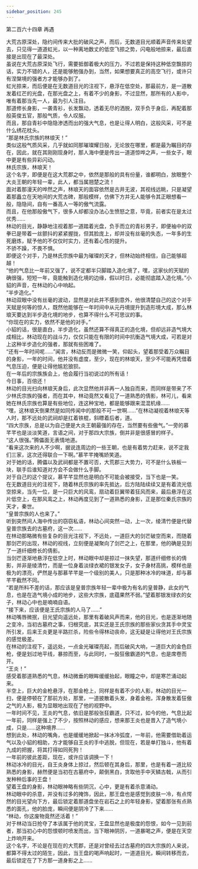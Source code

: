 ```yaml
---
sidebar_position: 245
---
```

 第二百六十四章 再遇


大荒古原深处，隐约间传来大批的破风之声，而后，无数道目光顺着声音传来处望去，只见得一道道虹光，以一种离地数丈的低空飞掠之势，闪电般地掠来，最后直接是出现在了最深处。  
虽说在大荒古原深处飞行，需要抵御着极大的压力，不过若是保持这种低空飘掠的话，实力不错的人，还是能够勉强办到，当然，如果想要真正的高空飞行，或许只有涅槃境的强者方才能够办到了。  
虹光掠来，而后便是在无数道目光的注视下，悬浮在低空处，那最前方，是一道散发着红芒的光盘，在那光盘之上，有着不少的身影，不过显然，那所有的人影中，唯有着那当先一人，最为引人注目。  
那道修长身影，一袭青衫，长发飘动，透着无尽的洒脱，双手负于身后，再配着那般英俊五官，那般气质，令人叹服。  
而且，那自青衫中隐隐渗透而出的强大气息，也是让得人明白，这般风采，可不是什么绣花枕头。  
“那是林氏宗族的林琅天！”  
类似这般气质风采，几乎就如同那璀璨耀日般，无论放在哪里，都是最为瞩目的存在，因此，就在其刚刚现身时，那人海中便是传出一道道惊哗之声，一些女子，眼中更是有些异彩闪动。  
林氏宗族，林琅天！  
这个名字，即便是在这大荒郡之中，依然是那般的具有份量，谁都明白，放眼整个大炎王朝的年轻一辈，此人，都当属翘楚之流！  
面对着那漫天的哗然之声，林琅天的面容依然是古井无波，其视线远眺，只是凝望着那矗立在天地间的大荒古碑，那般模样，仿佛下方并无人能够令其正眼想看一般，隐隐间，自有一番高人一等的傲气流露。  
而且，在他那般傲气下，很多人却都没办法心生愤怒之意，毕竟，前者实在是太过优秀……  
林动的目光，静静地注视着那一道踏着光盘，负手而立的青衫男子，即便袖中的双拳已是带着一丝颤抖的紧紧握拢，但其脸庞上，却并没有丝毫的失态，一年多的生死磨炼，赋予他的不仅仅时实力，还有着心性的提升。  
不骄不躁，不畏不惧。  
即便这个对手，乃是林氏宗族中最为璀璨的天才，但林动始终相信，自己能够超越！  
“他的气息比一年前又强了，说不定都半只脚踏入造化境了，嘿，这家伙的天赋的确很强，短短一年，竟能触到造化境的边缘，假以时日，必能彻底踏入造化境。”小貂的声音，在林动的心中响起。  
“半步造化。”  
林动双眼中没有丝毫的波动，显然是对此并不感到意外，他很清楚自己的这个对手天赋是何等的惊人，既然他能够在一年时间中从元丹境提升到造形境大成，那么林琅天要达到半步造化境的地步，也算不得什么不可思议的事。  
“你现在的实力，依然不是他的对手。”  
小貂的话，很是直白，半步造化，虽然还算不得真正的造化境，但却远非造气境大成相比，林动现在的战斗力，仅仅只能在有限的时间中抗衡造气境大成，可若是对上这种半步造化的强者，那就有些困难了。  
“还有一年时间呢……”闻言，林动反而是微微一笑，仰起头，望着那受着万众瞩目的身影，一年的时间，他并没有虚度，至少，现在的林琅天，至少不可能再凭借着气息压迫，便是让得他尴尬狼狈。  
在一年后的宗族族会上，他会履行当初说过的所有话！  
今日事，百倍还！  
林动的目光扫向林琅天身后，此次显然他并非再一人独自而来，而同样是带来了不少林氏宗族的强者，而在其中，林动竟然又看见了一道熟悉的倩影，林可儿，看来她在林氏宗族也算是有些地位，连这种宝地，都是能够跟来混混机缘……  
“嘿，这林琅天倒果然是如同传闻中的那般不可一世啊……”在林动凝视着林琅天等人时，那不远处的武祠却是扛着铁棍，斜瞟着后者，道。  
“四大宗族，总是以为自己便是大炎王朝最强的存在，当然要有些傲气。”一旁的慕芊芊也是淡淡笑道，言语之间，对于那四大宗族，倒并非是很感冒的样子。  
“这人很强。”腾儡面无表情地道。  
“看来这次来的人不少啊，据说连周边的一些王朝，也是有着势力赶来，说不定我们三家，这次还得联合一下啊。”慕芊芊掩嘴娇笑道。  
对于她的话，腾儡以及武祠都是不置可否，大荒郡三大势力，可不是什么铁板一块，联手后谁知道对方会不会做什么手脚。  
对于自己的这个提议，慕芊芊显然也是明白不可能会被接受，当下也是一笑。  
在无数道目光的注视下，随着林氏宗族的率先抵达，后方陆陆续续又是有着流光低空掠来，当先一位，是一只巨大的风鸾，扇动着巨翼带着狂风而来，最后悬浮在这片低空上，在那风鸾之上，林动再度见到了一道熟悉的身影，正是那位秦氏宗族的天才，秦世。  
“皇普宗族的人也来了。”  
听到突然间人海中传出的窃窃私语，林动心间突然一动，上一次，绫清竹便是代替皇普宗族去的古墓府，这一次……  
在林动那略微有些复杂的目光注视下，不远处，一道巨大的剑芒破空而来，而随着那剑芒的出现，林动的视线，立刻便是凝聚向了剑芒之上，在那里，他的确是见到了一道纤细修长的倩影。  
当剑芒逐渐地悬浮在低空上时，林动眼中却是掠过一抹失望，那道纤细修长的倩影，并非是绫清竹，而是一位身着淡绿衣裙的银发女子，女子身材高挑，模样也是极为的漂亮，俨然是与那慕芊芊是一个级别的美人，只是那种冰冷的味道，却与慕芊芊截然不同。  
“若是所料不差的话，那应该是皇普宗族年轻一辈中极为有名的皇普静，此女的气息，也是在造气境小成的地步，这些大宗族，底蕴果然不弱。”望着那银发绿衣的女子，林动心中也是喃喃自语。  
“接下来，应该便是王氏宗族的人马了……”  
林动嘴唇微抿，目光望向遥远处，那里有着破风声而来，他的目光，也是逐渐地随之变冷，当初古墓府之事，归根究底，其实还是王氏宗族的那些家伙贪其手中灵宝所引发，后来王炎更是半路拦杀，险些令得林动丧命，这无疑是让得他对王氏宗族的感觉极差。  
在林动的注视下，遥远处，一点金光璀璨亮起，而后破风大响，一道巨大的金色巨枪，便是划过地平线，暴掠而至，与此同时，一股狂傲霸道的气息，也是席卷而开。  
“王炎！”  
感受着那道熟悉的气息，林动微垂的眼眸缓缓抬起，眼瞳之中，却是寒芒涌动起来。  
半空上，巨大的金枪悬浮，在那金枪上，同样是有着不少的人影，林动的目光一扫，便是停顿在了那前方处，那里，一道披散着头发，身着金袍，浑身散发着狂傲之气的人影，极为显眼地出现在了他的视野中。  
一年时间不见，王炎的气息，依旧是那般张狂霸道，只不过，如今的他，气息比起一年前，同样是强上了不少，按照林动的感应，想来那王炎也是晋入了造气境小成，只是……这种境界……  
想到此处，林动的嘴角，也是缓缓地掀起一抹冰冷弧度，一年前，他需要借助着运气以及小貂的相助，方才能够自王炎的手中逃脱，但现在，若是单打独斗，他有着九成的把握，将其打得如同死狗！  
一年前的彼此差距，现在，或许应该调换一下！  
林动冰冷的目光，自王炎身体上掠过，然后顿在其身后，那里，也是有着一道比较熟悉的身影，赫然便是当初在古墓府中，颠倒黑白，贪取他手中天鳞古戟，从而引发种种后事的王盘！  
望着王盘的身影，林动眼神略有些阴沉，心中，更是有着杀意涌动。  
林动眼中的杀意，并没有过多的掩饰，因此，那王盘也是感觉到皮肤一冷，有点愕然的目光望向下方，最后锁定着那道盘坐在岩石之上的年轻身影，望着那张有点熟悉的面孔，他的脸庞，瞬间便是阴冷了下来……  
“林动，你这废物竟然还活着！”  
对于林动当日抢夺了本该属于他的灵宝，王盘显然也是极度的怨恨，如今一见到前者，那当初心中的怨恨顿时喷发而出，当下眼神阴厉，一道暴喝之声，便是在天空上炸响开来。  
这个名字，不论是在现在的大荒郡，还是对曾经去过古墓府的四大宗族的人来说，都算不得太过的陌生，因此，当王盘的喝声响起时，一道道目光，瞬间转移而去，最后锁定在了下方那一道身影之上……  
  
  
